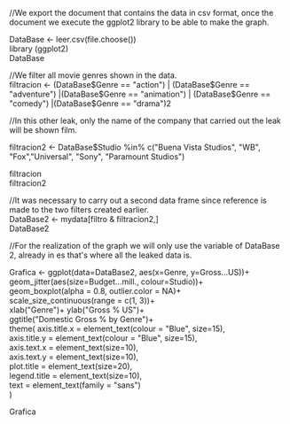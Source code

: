 //We export the document that contains the data in csv format, once the  
document we execute the ggplot2 library to be able to make the graph.    

DataBase <- leer.csv(file.choose())      
library (ggplot2)    
DataBase    

//We filter all movie genres shown in the data.    
filtracion <- (DataBase$Genre == "action") | (DataBase$Genre == "adventure") |(DataBase$Genre   ==  "animation")   |  
  (DataBase$Genre   ==  "comedy") |(DataBase$Genre == "drama")2   

//In this other leak, only the name of the company that carried out the leak will be shown film.    

filtracion2   <-   DataBase$Studio   %in%   c("Buena   Vista   Studios",  "WB",  "Fox","Universal",  "Sony",  "Paramount   Studios")  

filtracion  
filtracion2   

//It was necessary to carry out a second data frame since reference is made to the two filters created earlier.   
DataBase2 <- mydata[filtro & filtracion2,]  
DataBase2   

//For the realization of the graph we will only use the variable of DataBase 2, already in es that's where all the leaked data is.  

Grafica <- ggplot(data=DataBase2, aes(x=Genre, y=Gross...US))+  geom_jitter(aes(size=Budget...mill., colour=Studio))+  
geom_boxplot(alpha = 0.8, outlier.color = NA)+  scale_size_continuous(range = c(1, 3))+    
xlab("Genre")+  ylab("Gross % US")+    
ggtitle("Domestic Gross % by Genre")+    
theme(    axis.title.x = element_text(colour = "Blue", size=15),    
axis.title.y = element_text(colour = "Blue", size=15),   
 axis.text.x = element_text(size=10),      
 axis.text.y = element_text(size=10),     
plot.title = element_text(size=20),     
legend.title = element_text(size=10),  
text = element_text(family = "sans")  
  )  

Grafica  